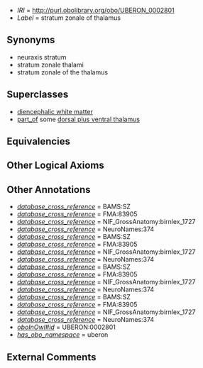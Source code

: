  * *IRI* = http://purl.obolibrary.org/obo/UBERON_0002801
 * *Label* = stratum zonale of thalamus

## Synonyms

 * neuraxis stratum
 * stratum zonale thalami
 * stratum zonale of the thalamus

## Superclasses

 * [diencephalic white matter](../../UBERON/31/UBERON_0003931.md)
 * [part_of](../../BFO/50/BFO_0000050.md) some [dorsal plus ventral thalamus](../../UBERON/97/UBERON_0001897.md)

## Equivalencies


## Other Logical Axioms


## Other Annotations

 * *[database_cross_reference](../../ef/oboInOwl#hasDbXref.md)* = BAMS:SZ
 * *[database_cross_reference](../../ef/oboInOwl#hasDbXref.md)* = FMA:83905
 * *[database_cross_reference](../../ef/oboInOwl#hasDbXref.md)* = NIF_GrossAnatomy:birnlex_1727
 * *[database_cross_reference](../../ef/oboInOwl#hasDbXref.md)* = NeuroNames:374
 * *[database_cross_reference](../../ef/oboInOwl#hasDbXref.md)* = BAMS:SZ
 * *[database_cross_reference](../../ef/oboInOwl#hasDbXref.md)* = FMA:83905
 * *[database_cross_reference](../../ef/oboInOwl#hasDbXref.md)* = NIF_GrossAnatomy:birnlex_1727
 * *[database_cross_reference](../../ef/oboInOwl#hasDbXref.md)* = NeuroNames:374
 * *[database_cross_reference](../../ef/oboInOwl#hasDbXref.md)* = BAMS:SZ
 * *[database_cross_reference](../../ef/oboInOwl#hasDbXref.md)* = FMA:83905
 * *[database_cross_reference](../../ef/oboInOwl#hasDbXref.md)* = NIF_GrossAnatomy:birnlex_1727
 * *[database_cross_reference](../../ef/oboInOwl#hasDbXref.md)* = NeuroNames:374
 * *[database_cross_reference](../../ef/oboInOwl#hasDbXref.md)* = BAMS:SZ
 * *[database_cross_reference](../../ef/oboInOwl#hasDbXref.md)* = FMA:83905
 * *[database_cross_reference](../../ef/oboInOwl#hasDbXref.md)* = NIF_GrossAnatomy:birnlex_1727
 * *[database_cross_reference](../../ef/oboInOwl#hasDbXref.md)* = NeuroNames:374
 * *[oboInOwl#id](../../id/oboInOwl#id.md)* = UBERON:0002801
 * *[has_obo_namespace](../../ce/oboInOwl#hasOBONamespace.md)* = uberon

## External Comments

